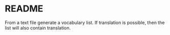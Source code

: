 # README

From a text file generate a vocabulary list. If translation is possible, then the list will also contain translation.
